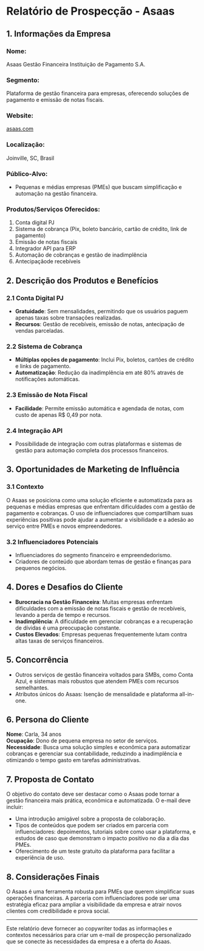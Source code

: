 # Relatório de Prospecção - Asaas

## 1. Informações da Empresa
### Nome: 
Asaas Gestão Financeira Instituição de Pagamento S.A.

### Segmento: 
Plataforma de gestão financeira para empresas, oferecendo soluções de pagamento e emissão de notas fiscais.

### Website: 
[asaas.com](http://www.asaas.com)

### Localização: 
Joinville, SC, Brasil

### Público-Alvo:
- Pequenas e médias empresas (PMEs) que buscam simplificação e automação na gestão financeira.
  
### Produtos/Serviços Oferecidos:
1. Conta digital PJ
2. Sistema de cobrança (Pix, boleto bancário, cartão de crédito, link de pagamento)
3. Emissão de notas fiscais
4. Integrador API para ERP
5. Automação de cobranças e gestão de inadimplência
6. Antecipaçãode recebíveis

## 2. Descrição dos Produtos e Benefícios
### 2.1 Conta Digital PJ
- **Gratuidade**: Sem mensalidades, permitindo que os usuários paguem apenas taxas sobre transações realizadas.
- **Recursos**: Gestão de recebíveis, emissão de notas, antecipação de vendas parceladas.

### 2.2 Sistema de Cobrança
- **Múltiplas opções de pagamento**: Inclui Pix, boletos, cartões de crédito e links de pagamento.
- **Automatização**: Redução da inadimplência em até 80% através de notificações automáticas.

### 2.3 Emissão de Nota Fiscal
- **Facilidade**: Permite emissão automática e agendada de notas, com custo de apenas R$ 0,49 por nota.
  
### 2.4 Integração API
- Possibilidade de integração com outras plataformas e sistemas de gestão para automação completa dos processos financeiros.

## 3. Oportunidades de Marketing de Influência
### 3.1 Contexto
O Asaas se posiciona como uma solução eficiente e automatizada para as pequenas e médias empresas que enfrentam dificuldades com a gestão de pagamento e cobranças. O uso de influenciadores que compartilham suas experiências positivas pode ajudar a aumentar a visibilidade e a adesão ao serviço entre PMEs e novos empreendedores.

### 3.2 Influenciadores Potenciais
- Influenciadores do segmento financeiro e empreendedorismo.
- Criadores de conteúdo que abordam temas de gestão e finanças para pequenos negócios.

## 4. Dores e Desafios do Cliente
- **Burocracia na Gestão Financeira**: Muitas empresas enfrentam dificuldades com a emissão de notas fiscais e gestão de recebíveis, levando a perda de tempo e recursos.
- **Inadimplência**: A dificuldade em gerenciar cobranças e a recuperação de dívidas é uma preocupação constante.
- **Custos Elevados**: Empresas pequenas frequentemente lutam contra altas taxas de serviços financeiros.

## 5. Concorrência
- Outros serviços de gestão financeira voltados para SMBs, como Conta Azul, e sistemas mais robustos que atendem PMEs com recursos semelhantes.
- Atributos únicos do Asaas: Isenção de mensalidade e plataforma all-in-one.

## 6. Persona do Cliente
**Nome**: Carla, 34 anos  
**Ocupação**: Dono de pequena empresa no setor de serviços.  
**Necessidade**: Busca uma solução simples e econômica para automatizar cobranças e gerenciar sua contabilidade, reduzindo a inadimplência e otimizando o tempo gasto em tarefas administrativas.

## 7. Proposta de Contato
O objetivo do contato deve ser destacar como o Asaas pode tornar a gestão financeira mais prática, econômica e automatizada. O e-mail deve incluir:

- Uma introdução amigável sobre a proposta de colaboração.
- Tipos de conteúdos que podem ser criados em parceria com influenciadores: depoimentos, tutoriais sobre como usar a plataforma, e estudos de caso que demonstram o impacto positivo no dia a dia das PMEs.
- Oferecimento de um teste gratuito da plataforma para facilitar a experiência de uso.

## 8. Considerações Finais
O Asaas é uma ferramenta robusta para PMEs que querem simplificar suas operações financeiras. A parceria com influenciadores pode ser uma estratégia eficaz para ampliar a visibilidade da empresa e atrair novos clientes com credibilidade e prova social.

---

Este relatório deve fornecer ao copywriter todas as informações e contextos necessários para criar um e-mail de prospecção personalizado que se conecte às necessidades da empresa e a oferta do Asaas.